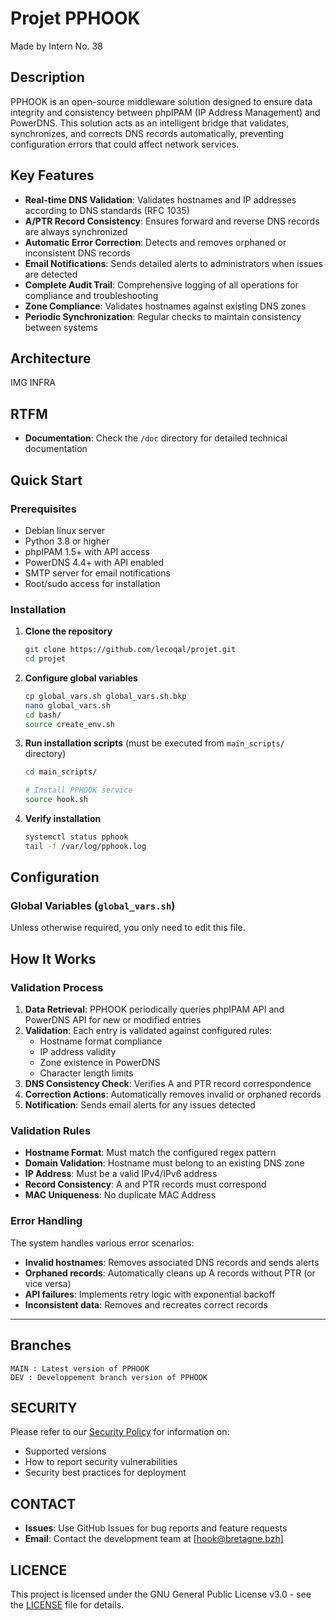 # Projet PPHOOK
Made by Intern No. 38

## Description

PPHOOK is an open-source middleware solution designed to ensure data integrity and consistency between phpIPAM (IP Address Management) and PowerDNS. This solution acts as an intelligent bridge that validates, synchronizes, and corrects DNS records automatically, preventing configuration errors that could affect network services.

## Key Features

- **Real-time DNS Validation**: Validates hostnames and IP addresses according to DNS standards (RFC 1035)
- **A/PTR Record Consistency**: Ensures forward and reverse DNS records are always synchronized
- **Automatic Error Correction**: Detects and removes orphaned or inconsistent DNS records
- **Email Notifications**: Sends detailed alerts to administrators when issues are detected
- **Complete Audit Trail**: Comprehensive logging of all operations for compliance and troubleshooting
- **Zone Compliance**: Validates hostnames against existing DNS zones
- **Periodic Synchronization**: Regular checks to maintain consistency between systems

## Architecture
IMG INFRA

## RTFM
- **Documentation**: Check the `/doc` directory for detailed technical documentation

## Quick Start

### Prerequisites

- Debian linux server
- Python 3.8 or higher
- phpIPAM 1.5+ with API access
- PowerDNS 4.4+ with API enabled
- SMTP server for email notifications
- Root/sudo access for installation

### Installation

1. **Clone the repository**
   ```bash
   git clone https://github.com/lecoqal/projet.git
   cd projet
   ```

2. **Configure global variables**
   ```bash
   cp global_vars.sh global_vars.sh.bkp
   nano global_vars.sh
   cd bash/
   source create_env.sh
   ```

3. **Run installation scripts** (must be executed from `main_scripts/` directory)
   ```bash
   cd main_scripts/
   
   # Install PPHOOK service
   source hook.sh
   ```

4. **Verify installation**
   ```bash
   systemctl status pphook
   tail -f /var/log/pphook.log
   ```

## Configuration

### Global Variables (`global_vars.sh`)
Unless otherwise required, you only need to edit this file.

## How It Works

### Validation Process

1. **Data Retrieval**: PPHOOK periodically queries phpIPAM API and PowerDNS API for new or modified entries
2. **Validation**: Each entry is validated against configured rules:
   - Hostname format compliance
   - IP address validity
   - Zone existence in PowerDNS
   - Character length limits
3. **DNS Consistency Check**: Verifies A and PTR record correspondence
4. **Correction Actions**: Automatically removes invalid or orphaned records
5. **Notification**: Sends email alerts for any issues detected

### Validation Rules

- **Hostname Format**: Must match the configured regex pattern
- **Domain Validation**: Hostname must belong to an existing DNS zone
- **IP Address**: Must be a valid IPv4/IPv6 address
- **Record Consistency**: A and PTR records must correspond
- **MAC Uniqueness**: No duplicate MAC Address

### Error Handling

The system handles various error scenarios:

- **Invalid hostnames**: Removes associated DNS records and sends alerts
- **Orphaned records**: Automatically cleans up A records without PTR (or vice versa)
- **API failures**: Implements retry logic with exponential backoff
- **Inconsistent data**: Removes and recreates correct records

---

## Branches

```
MAIN : Latest version of PPHOOK
DEV : Developpement branch version of PPHOOK
```

## SECURITY

Please refer to our [Security Policy](misc/SECURITY.md) for information on:
- Supported versions
- How to report security vulnerabilities
- Security best practices for deployment

## CONTACT
- **Issues**: Use GitHub Issues for bug reports and feature requests
- **Email**: Contact the development team at [hook@bretagne.bzh]

## LICENCE
This project is licensed under the GNU General Public License v3.0 - see the [LICENSE](LICENSE) file for details.
